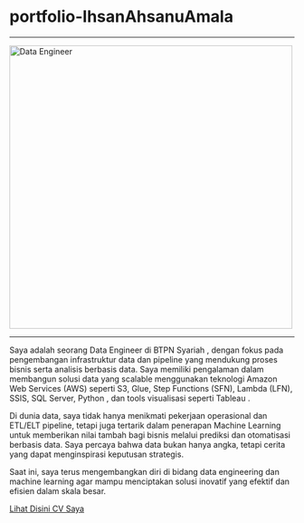 # portfolio-IhsanAhsanuAmala

---

<img src="https://github.com/user-attachments/assets/05814776-2719-4a78-b50e-7652b291600e" alt="Data Engineer" width="500">

---
Saya adalah seorang Data Engineer di BTPN Syariah , dengan fokus pada pengembangan infrastruktur data dan pipeline yang mendukung proses bisnis serta analisis berbasis data. Saya memiliki pengalaman dalam membangun solusi data yang scalable menggunakan teknologi Amazon Web Services (AWS) seperti S3, Glue, Step Functions (SFN), Lambda (LFN), SSIS, SQL Server, Python , dan tools visualisasi seperti Tableau .

Di dunia data, saya tidak hanya menikmati pekerjaan operasional dan ETL/ELT pipeline, tetapi juga tertarik dalam penerapan Machine Learning untuk memberikan nilai tambah bagi bisnis melalui prediksi dan otomatisasi berbasis data. Saya percaya bahwa data bukan hanya angka, tetapi cerita yang dapat menginspirasi keputusan strategis.

Saat ini, saya terus mengembangkan diri di bidang data engineering dan machine learning agar mampu menciptakan solusi inovatif yang efektif dan efisien dalam skala besar.

[Lihat Disini CV Saya](https://github.com/ahsanuihsan/portfolio-IhsanAhsanuAmala/blob/main/CV_Ihsan_Ahsanu_Amala.pdf)
